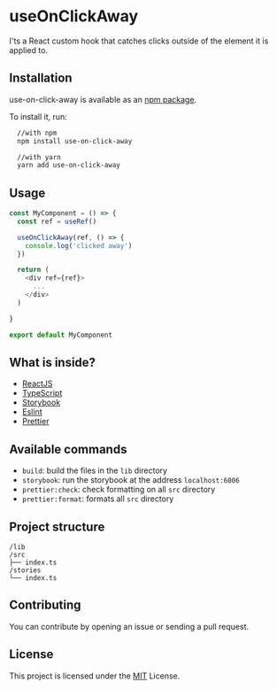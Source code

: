 # useOnClickAway

I'ts a React custom hook that catches clicks outside of the element it is applied to.

## Installation

use-on-click-away is available as an [npm package](https://www.npmjs.com/package/use-on-click-away).

To install it, run:

```bash
  //with npm
  npm install use-on-click-away

  //with yarn
  yarn add use-on-click-away
```

## Usage

```js
const MyComponent = () => {
  const ref = useRef()

  useOnClickAway(ref, () => {
    console.log('clicked away')
  })

  return (
    <div ref={ref}>
      ...
    </div>
  )

}

export default MyComponent
```

## What is inside?

- [ReactJS](https://reactjs.org/)
- [TypeScript](https://www.typescriptlang.org/)
- [Storybook](https://storybook.js.org/)
- [Eslint](https://eslint.org/)
- [Prettier](https://prettier.io/)

## Available commands

- `build`: build the files in the `lib` directory
- `storybook`: run the storybook at the address `localhost:6006`
- `prettier:check`: check formatting on all `src` directory
- `prettier:format`: formats all `src` directory

## Project structure

```
/lib
/src
├── index.ts
/stories
└── index.ts
```

## Contributing

You can contribute by opening an issue or sending a pull request.
## License

This project is licensed under the [MIT](./LICENSE) License.
